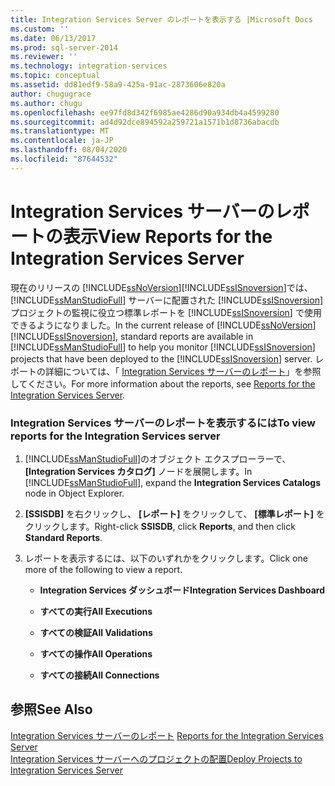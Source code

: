 ```yaml
---
title: Integration Services Server のレポートを表示する |Microsoft Docs
ms.custom: ''
ms.date: 06/13/2017
ms.prod: sql-server-2014
ms.reviewer: ''
ms.technology: integration-services
ms.topic: conceptual
ms.assetid: dd81edf9-58a9-425a-91ac-2873606e820a
author: chugugrace
ms.author: chugu
ms.openlocfilehash: ee97fd8d342f6985ae4286d90a934db4a4599280
ms.sourcegitcommit: ad4d92dce894592a259721a1571b1d8736abacdb
ms.translationtype: MT
ms.contentlocale: ja-JP
ms.lasthandoff: 08/04/2020
ms.locfileid: "87644532"
---
```

# <a name="view-reports-for-the-integration-services-server"></a><span data-ttu-id="90ffb-102">Integration Services サーバーのレポートの表示</span><span class="sxs-lookup"><span data-stu-id="90ffb-102">View Reports for the Integration Services Server</span></span>
  <span data-ttu-id="90ffb-103">現在のリリースの [!INCLUDE[ssNoVersion](../includes/ssnoversion-md.md)][!INCLUDE[ssISnoversion](../includes/ssisnoversion-md.md)]では、 [!INCLUDE[ssManStudioFull](../includes/ssmanstudiofull-md.md)] サーバーに配置された [!INCLUDE[ssISnoversion](../includes/ssisnoversion-md.md)] プロジェクトの監視に役立つ標準レポートを [!INCLUDE[ssISnoversion](../includes/ssisnoversion-md.md)] で使用できるようになりました。</span><span class="sxs-lookup"><span data-stu-id="90ffb-103">In the current release of [!INCLUDE[ssNoVersion](../includes/ssnoversion-md.md)][!INCLUDE[ssISnoversion](../includes/ssisnoversion-md.md)], standard reports are available in [!INCLUDE[ssManStudioFull](../includes/ssmanstudiofull-md.md)] to help you monitor [!INCLUDE[ssISnoversion](../includes/ssisnoversion-md.md)] projects that have been deployed to the [!INCLUDE[ssISnoversion](../includes/ssisnoversion-md.md)] server.</span></span>  <span data-ttu-id="90ffb-104">レポートの詳細については、「 [Integration Services サーバーのレポート](../../2014/integration-services/reports-for-the-integration-services-server.md)」を参照してください。</span><span class="sxs-lookup"><span data-stu-id="90ffb-104">For more information about the reports, see [Reports for the Integration Services Server](../../2014/integration-services/reports-for-the-integration-services-server.md).</span></span>  
  
### <a name="to-view-reports-for-the-integration-services-server"></a><span data-ttu-id="90ffb-105">Integration Services サーバーのレポートを表示するには</span><span class="sxs-lookup"><span data-stu-id="90ffb-105">To view reports for the Integration Services server</span></span>  
  
1.  <span data-ttu-id="90ffb-106">[!INCLUDE[ssManStudioFull](../includes/ssmanstudiofull-md.md)]のオブジェクト エクスプローラーで、 **[Integration Services カタログ]** ノードを展開します。</span><span class="sxs-lookup"><span data-stu-id="90ffb-106">In [!INCLUDE[ssManStudioFull](../includes/ssmanstudiofull-md.md)], expand the **Integration Services Catalogs** node in Object Explorer.</span></span>  
  
2.  <span data-ttu-id="90ffb-107">**[SSISDB]** を右クリックし、 **[レポート]** をクリックして、 **[標準レポート]** をクリックします。</span><span class="sxs-lookup"><span data-stu-id="90ffb-107">Right-click **SSISDB**, click **Reports**, and then click **Standard Reports**.</span></span>  
  
3.  <span data-ttu-id="90ffb-108">レポートを表示するには、以下のいずれかをクリックします。</span><span class="sxs-lookup"><span data-stu-id="90ffb-108">Click one more of the following to view a report.</span></span>  
  
    -   <span data-ttu-id="90ffb-109">**Integration Services ダッシュボード**</span><span class="sxs-lookup"><span data-stu-id="90ffb-109">**Integration Services Dashboard**</span></span>  
  
    -   <span data-ttu-id="90ffb-110">**すべての実行**</span><span class="sxs-lookup"><span data-stu-id="90ffb-110">**All Executions**</span></span>  
  
    -   <span data-ttu-id="90ffb-111">**すべての検証**</span><span class="sxs-lookup"><span data-stu-id="90ffb-111">**All Validations**</span></span>  
  
    -   <span data-ttu-id="90ffb-112">**すべての操作**</span><span class="sxs-lookup"><span data-stu-id="90ffb-112">**All Operations**</span></span>  
  
    -   <span data-ttu-id="90ffb-113">**すべての接続**</span><span class="sxs-lookup"><span data-stu-id="90ffb-113">**All Connections**</span></span>  
  
## <a name="see-also"></a><span data-ttu-id="90ffb-114">参照</span><span class="sxs-lookup"><span data-stu-id="90ffb-114">See Also</span></span>  
 <span data-ttu-id="90ffb-115">[Integration Services サーバーのレポート](../../2014/integration-services/reports-for-the-integration-services-server.md) </span><span class="sxs-lookup"><span data-stu-id="90ffb-115">[Reports for the Integration Services Server](../../2014/integration-services/reports-for-the-integration-services-server.md) </span></span>  
 [<span data-ttu-id="90ffb-116">Integration Services サーバーへのプロジェクトの配置</span><span class="sxs-lookup"><span data-stu-id="90ffb-116">Deploy Projects to Integration Services Server</span></span>](../../2014/integration-services/deploy-projects-to-integration-services-server.md)  
  
  

